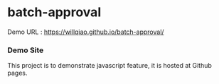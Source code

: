 # batch-approval

Demo URL : https://willqiao.github.io/batch-approval/


###  Demo Site
This project is to demonstrate javascript feature, it is hosted at Github pages.   